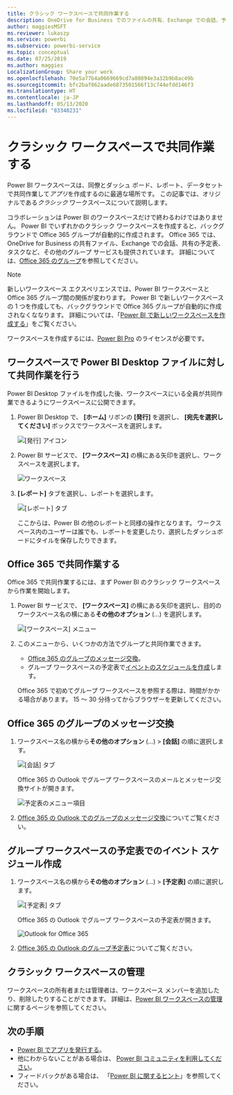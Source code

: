 ```yaml
---
title: クラシック ワークスペースで共同作業する
description: OneDrive for Business でのファイルの共有、Exchange での会話、予定表、タスクなど、Office 365 のサービスを使って、Power BI ワークスペース内の Power BI Desktop ファイルに対して共同作業を行う方法を説明します。
author: maggiesMSFT
ms.reviewer: lukaszp
ms.service: powerbi
ms.subservice: powerbi-service
ms.topic: conceptual
ms.date: 07/25/2019
ms.author: maggies
LocalizationGroup: Share your work
ms.openlocfilehash: 70e5a77b4a0669669cd7a80894e3a32b9b8ac49b
ms.sourcegitcommit: bfc2baf862aade6873501566f13c744efdd146f3
ms.translationtype: HT
ms.contentlocale: ja-JP
ms.lasthandoff: 05/13/2020
ms.locfileid: "83348231"
---
```

# <a name="collaborate-in-a-classic-workspace"></a>クラシック ワークスペースで共同作業する
Power BI ワークスペースは、同僚とダッシュ ボード、レポート、データセットで共同作業して*アプリ*を作成するのに最適な場所です。 この記事では、オリジナルである*クラシック* ワークスペースについて説明します。  

コラボレーションは Power BI のワークスペースだけで終わるわけではありません。 Power BI でいずれかのクラシック ワークスペースを作成すると、バックグラウンドで Office 365 グループが自動的に作成されます。 Office 365 では、OneDrive for Business の共有ファイル、Exchange での会話、共有の予定表、タスクなど、その他のグループ サービスも提供されています。 詳細については、[Office 365 のグループ](https://support.office.com/article/Create-a-group-in-Office-365-7124dc4c-1de9-40d4-b096-e8add19209e9)を参照してください。

> [!NOTE]
> 新しいワークスペース エクスペリエンスでは、Power BI ワークスペースと Office 365 グループ間の関係が変わります。 Power BI で新しいワークスペースの 1 つを作成しても、バックグラウンドで Office 365 グループが自動的に作成されなくななります。 詳細については、「[Power BI で新しいワークスペースを作成する](service-create-the-new-workspaces.md)」をご覧ください。

ワークスペースを作成するには、[Power BI Pro](../fundamentals/service-features-license-type.md) のライセンスが必要です。

## <a name="collaborate-on-power-bi-desktop-files-in-a-workspace"></a>ワークスペースで Power BI Desktop ファイルに対して共同作業を行う
Power BI Desktop ファイルを作成した後、ワークスペースにいる全員が共同作業できるようにワークスペースに公開できます。

1. Power BI Desktop で、 **[ホーム]** リボンの **[発行]** を選択し、 **[宛先を選択してください]** ボックスでワークスペースを選択します。
   
    ![[発行] アイコン](media/service-collaborate-power-bi-workspace/power-bi-group-publish-pbix.png)
2. Power BI サービスで、 **[ワークスペース]** の横にある矢印を選択し、ワークスペースを選択します。
   
    ![ワークスペース](media/service-collaborate-power-bi-workspace/power-bi-workspace-nav-arrow.png)
3. **[レポート]** タブを選択し、レポートを選択します。
   
    ![[レポート] タブ](media/service-collaborate-power-bi-workspace/power-bi-workspace-report.png)
   
    ここからは、Power BI の他のレポートと同様の操作となります。 ワークスペース内のユーザーは誰でも、レポートを変更したり、選択したダッシュボードにタイルを保存したりできます。

## <a name="collaborate-in-office-365"></a>Office 365 で共同作業する
Office 365 で共同作業するには、まず Power BI のクラシック ワークスペースから作業を開始します。

1. Power BI サービスで、 **[ワークスペース]** の横にある矢印を選択し、目的のワークスペース名の横にある**その他のオプション** (...) を選択します。 
   
   ![[ワークスペース] メニュー](media/service-collaborate-power-bi-workspace/power-bi-app-ellipsis.png)
2. このメニューから、いくつかの方法でグループと共同作業できます。 
   
   * [Office 365 のグループのメッセージ交換](#have-a-group-conversation-in-office-365)。
   * グループ ワークスペースの予定表で[イベントのスケジュールを作成](#schedule-an-event-on-the-group-workspace-calendar)します。
   
   Office 365 で初めてグループ ワークスペースを参照する際は、時間がかかる場合があります。 15 ～ 30 分待ってからブラウザーを更新してください。

## <a name="have-a-group-conversation-in-office-365"></a>Office 365 のグループのメッセージ交換
1. ワークスペース名の横から**その他のオプション** (...) \> **[会話]** の順に選択します。 
   
    ![[会話] タブ](media/service-collaborate-power-bi-workspace/power-bi-app-ellipsis.png)
   
   Office 365 の Outlook でグループ ワークスペースのメールとメッセージ交換サイトが開きます。
   
   ![予定表のメニュー項目](media/service-collaborate-power-bi-workspace/pbi_grps_o365convo.png)
2. [Office 365 の Outlook でのグループのメッセージ交換](https://support.office.com/Article/Have-a-group-conversation-a0482e24-a769-4e39-a5ba-a7c56e828b22)についてご覧ください。

## <a name="schedule-an-event-on-the-group-workspace-calendar"></a>グループ ワークスペースの予定表でのイベント スケジュール作成
1. ワークスペース名の横から**その他のオプション** (...) \> **[予定表]** の順に選択します。 
   
   ![[予定表] タブ](media/service-collaborate-power-bi-workspace/power-bi-app-ellipsis.png)
   
   Office 365 の Outlook でグループ ワークスペースの予定表が開きます。
   
   ![Outlook for Office 365](media/service-collaborate-power-bi-workspace/pbi_grps_o365_calendar.png)
2. [Office 365 の Outlook のグループ予定表](https://support.office.com/Article/Add-edit-and-subscribe-to-group-events-0cf1ad68-1034-4306-b367-d75e9818376a)についてご覧ください。

## <a name="manage-a-classic-workspace"></a>クラシック ワークスペースの管理
ワークスペースの所有者または管理者は、ワークスペース メンバーを追加したり、削除したりすることができます。 詳細は、[Power BI ワークスペースの管理](service-manage-app-workspace-in-power-bi-and-office-365.md)に関するページを参照してください。

## <a name="next-steps"></a>次の手順
* [Power BI でアプリを発行する](service-create-distribute-apps.md)。
* 他にわからないことがある場合は、 [Power BI コミュニティを利用してください](https://community.powerbi.com/)。
* フィードバックがある場合は、 「[Power BI に関するヒント](https://ideas.powerbi.com/forums/265200-power-bi)」を参照してください。
